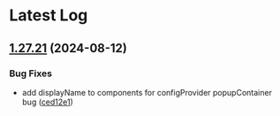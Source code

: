 # Latest Log 

## [1.27.21](https://github.com/alibaba-fusion/next/compare/1.27.20...1.27.21) (2024-08-12)


### Bug Fixes

* add displayName to components for configProvider popupContainer bug ([ced12e1](https://github.com/alibaba-fusion/next/commit/ced12e125c7495330c6f4c59cc23c0805f07b216))

